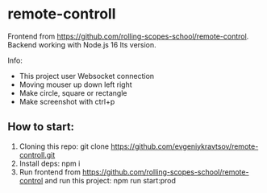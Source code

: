 # remote-controll

Frontend from https://github.com/rolling-scopes-school/remote-control.
Backend working with Node.js 16 lts version.

Info:

- This project user Websocket connection
- Moving mouser up down left right
- Make circle, square or rectangle
- Make screenshot with ctrl+p

## How to start:

1. Cloning this repo:
   git clone https://github.com/evgeniykravtsov/remote-controll.git
2. Install deps:
   npm i
3. Run frontend from https://github.com/rolling-scopes-school/remote-control and run this project:
   npm run start:prod

